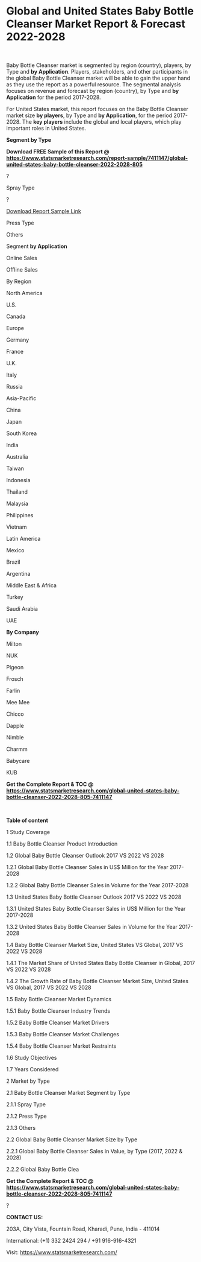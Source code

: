 <h1>Global and United States Baby Bottle Cleanser Market Report & Forecast 2022-2028</h1><br/><p>Baby Bottle Cleanser market is segmented by region (country), players, by Type and <strong>by Application</strong>. Players, stakeholders, and other participants in the global Baby Bottle Cleanser market will be able to gain the upper hand as they use the report as a powerful resource. The segmental analysis focuses on revenue and forecast by region (country), by Type and <strong>by Application</strong> for the period 2017-2028.</p>
 
 
 
 <p>For United States market, this report focuses on the Baby Bottle Cleanser market size <strong>by players</strong>, by Type and <strong>by Application</strong>, for the period 2017-2028. The <strong>key players</strong> include the global and local players, which play important roles in United States.</p>
 
 
 
 <p><strong>Segment by Type</strong></p>
 
 
 
 <div><b>Download FREE Sample of this Report @ <a href="https://www.statsmarketresearch.com/download-free-sample/7411147/global-united-states-baby-bottle-cleanser-2022-2028-805">https://www.statsmarketresearch.com/report-sample/7411147/global-united-states-baby-bottle-cleanser-2022-2028-805</a></b></div>
 
 
 
 <p>? </p>
 
 
 
 <p>Spray Type</p>
 
 
 
 <p>? </p>
 
 
 
 <p><a href="https://www.statsmarketresearch.com/download-free-sample/7411147/global-united-states-baby-bottle-cleanser-2022-2028-805">Download Report Sample Link</a></p>
 
 
 
 <p>Press Type</p>
 
 
 
 <p>Others</p>
 
 
 
 <p>Segment <strong>by Application</strong></p>
 
 
 
 <p>Online Sales</p>
 
 
 
 <p>Offline Sales</p>
 
 
 
 <p>By Region</p>
 
 
 
 <p>North America</p>
 
 
 
 <p>U.S.</p>
 
 
 
 <p>Canada</p>
 
 
 
 <p>Europe</p>
 
 
 
 <p>Germany</p>
 
 
 
 <p>France</p>
 
 
 
 <p>U.K.</p>
 
 
 
 <p>Italy</p>
 
 
 
 <p>Russia</p>
 
 
 
 <p>Asia-Pacific</p>
 
 
 
 <p>China</p>
 
 
 
 <p>Japan</p>
 
 
 
 <p>South Korea</p>
 
 
 
 <p>India</p>
 
 
 
 <p>Australia</p>
 
 
 
 <p>Taiwan</p>
 
 
 
 <p>Indonesia</p>
 
 
 
 <p>Thailand</p>
 
 
 
 <p>Malaysia</p>
 
 
 
 <p>Philippines</p>
 
 
 
 <p>Vietnam</p>
 
 
 
 <p>Latin America</p>
 
 
 
 <p>Mexico</p>
 
 
 
 <p>Brazil</p>
 
 
 
 <p>Argentina</p>
 
 
 
 <p>Middle East & Africa</p>
 
 
 
 <p>Turkey</p>
 
 
 
 <p>Saudi Arabia</p>
 
 
 
 <p>UAE</p>
 
 
 
 <p><strong>By Company</strong></p>
 
 
 
 <p>Milton</p>
 
 
 
 <p>NUK</p>
 
 
 
 <p>Pigeon</p>
 
 
 
 <p>Frosch</p>
 
 
 
 <p>Farlin</p>
 
 
 
 <p>Mee Mee</p>
 
 
 
 <p>Chicco</p>
 
 
 
 <p>Dapple</p>
 
 
 
 <p>Nimble</p>
 
 
 
 <p>Charmm</p>
 
 
 
 <p>Babycare</p>
 
 
 
 <p>KUB</p>
 
 
 
 <div><b>Get the Complete Report & TOC @ <a href="https://www.statsmarketresearch.com/global-united-states-baby-bottle-cleanser-2022-2028-805-7411147">https://www.statsmarketresearch.com/global-united-states-baby-bottle-cleanser-2022-2028-805-7411147</a></b></div>
 
 
 
 <p><br />
 
 <b>Table of content</b></p>
 
 
 
 <p>1 Study Coverage<br />
 
 1.1 Baby Bottle Cleanser Product Introduction<br />
 
 1.2 Global Baby Bottle Cleanser Outlook 2017 VS 2022 VS 2028<br />
 
 1.2.1 Global Baby Bottle Cleanser Sales in US$ Million for the Year 2017-2028<br />
 
 1.2.2 Global Baby Bottle Cleanser Sales in Volume for the Year 2017-2028<br />
 
 1.3 United States Baby Bottle Cleanser Outlook 2017 VS 2022 VS 2028<br />
 
 1.3.1 United States Baby Bottle Cleanser Sales in US$ Million for the Year 2017-2028<br />
 
 1.3.2 United States Baby Bottle Cleanser Sales in Volume for the Year 2017-2028<br />
 
 1.4 Baby Bottle Cleanser Market Size, United States VS Global, 2017 VS 2022 VS 2028<br />
 
 1.4.1 The Market Share of United States Baby Bottle Cleanser in Global, 2017 VS 2022 VS 2028<br />
 
 1.4.2 The Growth Rate of Baby Bottle Cleanser Market Size, United States VS Global, 2017 VS 2022 VS 2028<br />
 
 1.5 Baby Bottle Cleanser Market Dynamics<br />
 
 1.5.1 Baby Bottle Cleanser Industry Trends<br />
 
 1.5.2 Baby Bottle Cleanser Market Drivers<br />
 
 1.5.3 Baby Bottle Cleanser Market Challenges<br />
 
 1.5.4 Baby Bottle Cleanser Market Restraints<br />
 
 1.6 Study Objectives<br />
 
 1.7 Years Considered<br />
 
 2 Market by Type<br />
 
 2.1 Baby Bottle Cleanser Market Segment by Type<br />
 
 2.1.1 Spray Type<br />
 
 2.1.2 Press Type<br />
 
 2.1.3 Others<br />
 
 2.2 Global Baby Bottle Cleanser Market Size by Type<br />
 
 2.2.1 Global Baby Bottle Cleanser Sales in Value, by Type (2017, 2022 & 2028)<br />
 
 2.2.2 Global Baby Bottle Clea</p>
 
 
 
 <div><b>Get the Complete Report & TOC @ <a href="https://www.statsmarketresearch.com/global-united-states-baby-bottle-cleanser-2022-2028-805-7411147">https://www.statsmarketresearch.com/global-united-states-baby-bottle-cleanser-2022-2028-805-7411147</a></b></div>
 
 
 
 <p>? </p>
 
 
 
 <p><b>CONTACT US:</b><br />
 
 203A, City Vista, Fountain Road, Kharadi, Pune, India - 411014<br />
 
 International: (+1) 332 2424 294 / +91 916-916-4321<br />
 
 Visit: <a href="https://www.statsmarketresearch.com/">https://www.statsmarketresearch.com/</a></p>